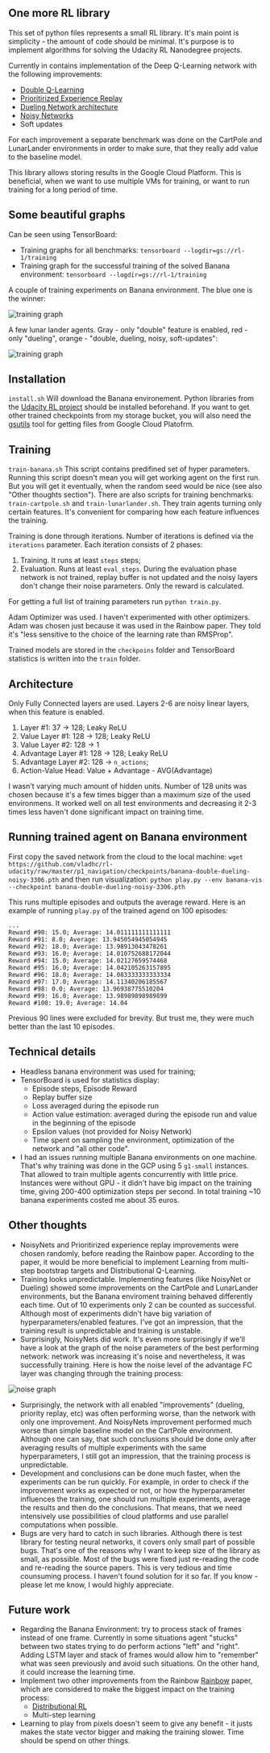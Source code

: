 ## One more RL library

This set of python files represents a small RL library. It's main point is simplicity - the amount of code should be minimal. It's purpose is to implement algorithms for solving the Udacity RL Nanodegree projects.

Currently in contains implementation of the Deep Q-Learning network with the following improvements:
* [Double Q-Learning](https://arxiv.org/pdf/1509.06461.pdf)
* [Prioritirized Experience Replay](https://arxiv.org/pdf/1511.05952.pdf)
* [Dueling Network architecture](https://arxiv.org/pdf/1511.06581.pdf)
* [Noisy Networks](https://arxiv.org/pdf/1706.10295.pdf)
* Soft updates

For each improvement a separate benchmark was done on the CartPole and LunarLander environments in order to make sure, that they really add value to the baseline model.

This library allows storing results in the Google Cloud Platform. This is beneficial, when we want to use multiple VMs for training, or want to run training for a long period of time.

## Some beautiful graphs

Can be seen using TensorBoard:
* Training graphs for all benchmarks: `tensorboard --logdir=gs://rl-1/training`
* Training graph for the successful training of the solved Banana environment: `tensorboard --logdir=gs://rl-1/training`

A couple of training experiments on Banana environment. The blue one is the winner:

![training graph](https://github.com/vladhc/rl-udacity/raw/master/p1_navigation/imgs/episode-reward.png "Training graph")

A few lunar lander agents. Gray - only "double" feature is enabled, red - only "dueling", orange - "double, dueling, noisy, soft-updates":

![training graph](https://github.com/vladhc/rl-udacity/raw/master/p1_navigation/imgs/lunar-lander.png "Lunar lander training graph")

## Installation
`install.sh` Will download the Banana environement. Python libraries from the [Udacity RL project](https://github.com/udacity/deep-reinforcement-learning) should be installed beforehand. If you want to get other trained checkpoints from my storage bucket, you will also need the [gsutils](https://cloud.google.com/storage/docs/gsutil_install) tool for getting files from Google Cloud Platofrm.

## Training
`train-banana.sh`
This script contains predifined set of hyper parameters. Running this script doesn't mean you will get working agent on the first run. But you will get it eventually, when the random seed would be nice (see also "Other thoughts section").
There are also scripts for training benchmarks: `train-cartpole.sh` and `train-lunarlander.sh`. They train agents turning only certain features. It's convenient for comparing how each feature influences the training.

Training is done through iterations. Number of iterations is defined via the `iterations` parameter.
Each iteration consists of 2 phases:
1. Training. It runs at least `steps` steps;
2. Evaluation. Runs at least `eval_steps`. During the evaluation phase network is not trained, replay buffer is not updated and the noisy layers don't change their noise parameters. Only the reward is calculated.

For getting a full list of training parameters run `python train.py`.

Adam Optimizer was used. I haven't experimented with other optimizers. Adam was chosen just because it was used in the Rainbow paper. They told it's "less sensitive to the choice of the learning rate than RMSProp".

Trained models are stored in the `checkpoins` folder and TensorBoard statistics is written into the `train` folder.

## Architecture
Only Fully Connected layers are used. Layers 2-6 are noisy linear layers, when this feature is enabled.

1. Layer #1: 37 → 128; Leaky ReLU
3. Value Layer #1: 128 → 128; Leaky ReLU
4. Value Layer #2: 128 → 1
5. Advantage Layer #1: 128 → 128; Leaky ReLU
6. Advantage Layer #2: 128 → `n_actions`;
7. Action-Value Head: Value + Advantage - AVG(Advantage)

I wasn't varying much amount of hidden units. Number of 128 units was chosen because it's a few times bigger than a maximum size of the used environmens. It worked well on all test environments and decreasing it 2-3 times less haven't done significant impact on training time.

## Running trained agent on Banana environment
First copy the saved network from the cloud to the local machine:
`wget https://github.com/vladhc/rl-udacity/raw/master/p1_navigation/checkpoints/banana-double-dueling-noisy-3306.pth`
and then run visualization:
`python play.py --env banana-vis --checkpoint banana-double-dueling-noisy-3306.pth`

This runs multiple episodes and outputs the average reward. Here is an example of running `play.py` of the trained agend on 100 episodes:

```
...
Reward #90: 15.0; Average: 14.011111111111111
Reward #91: 8.0; Average: 13.945054945054945
Reward #92: 18.0; Average: 13.98913043478261
Reward #93: 16.0; Average: 14.010752688172044
Reward #94: 15.0; Average: 14.02127659574468
Reward #95: 16.0; Average: 14.042105263157895
Reward #96: 18.0; Average: 14.083333333333334
Reward #97: 17.0; Average: 14.11340206185567
Reward #98: 0.0; Average: 13.96938775510204
Reward #99: 16.0; Average: 13.98989898989899
Reward #100: 19.0; Average: 14.04
```
Previous 90 lines were excluded for brevity. But trust me, they were much better than the last 10 episodes.

## Technical details
* Headless banana environment was used for training;
* TensorBoard is used for statistics display:
  * Episode steps, Episode Reward
  * Replay buffer size
  * Loss averaged during the episode run
  * Action value estimation: averaged during the episode run and value in the beginning of the episode
  * Epsilon values (not provided for Noisy Network)
  * Time spent on sampling the environment, optimization of the network and "all other code".
* I had an issues running multiple Banana environments on one machine. That's why training was done in the GCP using 5 `g1-small` instances. That allowed to train multiple agents concurrently with little price. Instances were without GPU - it didn't have big impact on the training time, giving 200-400 optimization steps per second. In total training ~10 banana experiments costed me about 35 euros.

## Other thoughts
* NoisyNets and Prioritirized experience replay improvements were chosen randomly, before reading the Rainbow paper. According to the paper, it would be more beneficial to implement Learning from multi-step bootstrap targets and Distributional Q-Learning.
* Training looks unpredictable. Implementing features (like NoisyNet or Dueling) showed some improvements on the CartPole and LunarLander environments, but the Banana enviroment training behaved differently each time. Out of 10 experiments only 2 can be counted as successful. Although most of experiments didn't have big variation of hyperparameters/enabled features. I've got an impression, that the training result is unpredictable and training is unstable.
* Surprisingly, NoisyNets did work. It's even more surprisingly if we'll have a look at the graph of the noise parameters of the best performing network: network was increasing it's noise and nevertheless, it was successfully training. Here is how the noise level of the advantage FC layer was changing through the training process:

![noise graph](https://github.com//vladhc/rl-udacity/raw/master/p1_navigation/imgs/noise-level.png "Noise graph")

* Surprisingly, the network with all enabled "improvements" (dueling, priority replay, etc) was often performing worse, than the network with only one improvement. And NoisyNets improvement performed much worse than simple baseline model on the CartPole environment. Although one can say, that such conclusions should be done only after averaging results of multiple experiments with the same hyperparameters, I still got an impression, that the training process is unpredictable.
* Development and conclusions can be done much faster, when the experiments can be run quickly. For example, in order to check if the improvement works as expected or not, or how the hyperparameter influences the training, one should run multiple experiments, average the results and then do the conclusions. That means, that we need intensively use possibilities of cloud platforms and use parallel computations when possible.
* Bugs are very hard to catch in such libraries. Although there is test library for testing neural networks, it covers only small part of possible bugs. That's one of the reasons why I want to keep size of the library as small, as possible. Most of the bugs were fixed just re-reading the code and re-reading the source papers. This is very tedious and time counsuming process. I haven't found solution for it so far. If you know - please let me know, I would highly appreciate.

## Future work
* Regarding the Banana Environment: try to process stack of frames instead of one frame. Currently in some situations agent "stucks" between two states trying to do perform actions "left" and "right". Adding LSTM layer and stack of frames would allow him to "remember" what was seen previously and avoid such situations. On the other hand, it could increase the learning time.
* Implement two other improvements from the Rainbow [Rainbow](https://arxiv.org/pdf/1710.02298.pdf) paper, which are considered to make the biggest impact on the training process:
  * [Distributional RL](https://arxiv.org/pdf/1707.06887.pdf)
  * Multi-step learning
* Learning to play from pixels doesn't seem to give any benefit - it justs makes the state vector bigger and making the training slower. Time should be spend on other things.
